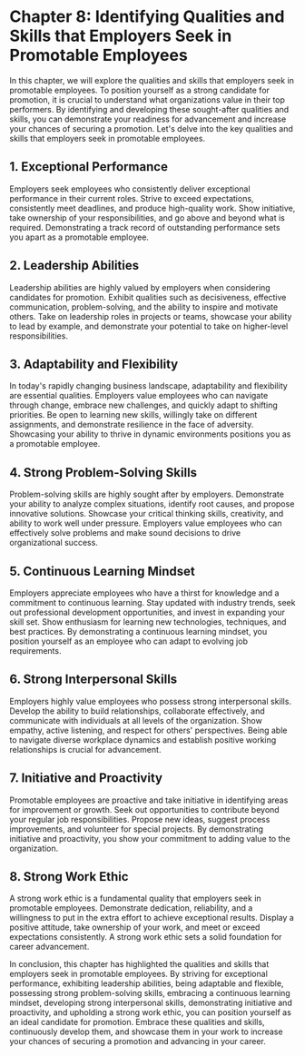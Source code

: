 Chapter 8: Identifying Qualities and Skills that Employers Seek in Promotable Employees
=======================================================================================

In this chapter, we will explore the qualities and skills that employers seek in promotable employees. To position yourself as a strong candidate for promotion, it is crucial to understand what organizations value in their top performers. By identifying and developing these sought-after qualities and skills, you can demonstrate your readiness for advancement and increase your chances of securing a promotion. Let's delve into the key qualities and skills that employers seek in promotable employees.

**1. Exceptional Performance**
------------------------------

Employers seek employees who consistently deliver exceptional performance in their current roles. Strive to exceed expectations, consistently meet deadlines, and produce high-quality work. Show initiative, take ownership of your responsibilities, and go above and beyond what is required. Demonstrating a track record of outstanding performance sets you apart as a promotable employee.

**2. Leadership Abilities**
---------------------------

Leadership abilities are highly valued by employers when considering candidates for promotion. Exhibit qualities such as decisiveness, effective communication, problem-solving, and the ability to inspire and motivate others. Take on leadership roles in projects or teams, showcase your ability to lead by example, and demonstrate your potential to take on higher-level responsibilities.

**3. Adaptability and Flexibility**
-----------------------------------

In today's rapidly changing business landscape, adaptability and flexibility are essential qualities. Employers value employees who can navigate through change, embrace new challenges, and quickly adapt to shifting priorities. Be open to learning new skills, willingly take on different assignments, and demonstrate resilience in the face of adversity. Showcasing your ability to thrive in dynamic environments positions you as a promotable employee.

**4. Strong Problem-Solving Skills**
------------------------------------

Problem-solving skills are highly sought after by employers. Demonstrate your ability to analyze complex situations, identify root causes, and propose innovative solutions. Showcase your critical thinking skills, creativity, and ability to work well under pressure. Employers value employees who can effectively solve problems and make sound decisions to drive organizational success.

**5. Continuous Learning Mindset**
----------------------------------

Employers appreciate employees who have a thirst for knowledge and a commitment to continuous learning. Stay updated with industry trends, seek out professional development opportunities, and invest in expanding your skill set. Show enthusiasm for learning new technologies, techniques, and best practices. By demonstrating a continuous learning mindset, you position yourself as an employee who can adapt to evolving job requirements.

**6. Strong Interpersonal Skills**
----------------------------------

Employers highly value employees who possess strong interpersonal skills. Develop the ability to build relationships, collaborate effectively, and communicate with individuals at all levels of the organization. Show empathy, active listening, and respect for others' perspectives. Being able to navigate diverse workplace dynamics and establish positive working relationships is crucial for advancement.

**7. Initiative and Proactivity**
---------------------------------

Promotable employees are proactive and take initiative in identifying areas for improvement or growth. Seek out opportunities to contribute beyond your regular job responsibilities. Propose new ideas, suggest process improvements, and volunteer for special projects. By demonstrating initiative and proactivity, you show your commitment to adding value to the organization.

**8. Strong Work Ethic**
------------------------

A strong work ethic is a fundamental quality that employers seek in promotable employees. Demonstrate dedication, reliability, and a willingness to put in the extra effort to achieve exceptional results. Display a positive attitude, take ownership of your work, and meet or exceed expectations consistently. A strong work ethic sets a solid foundation for career advancement.

In conclusion, this chapter has highlighted the qualities and skills that employers seek in promotable employees. By striving for exceptional performance, exhibiting leadership abilities, being adaptable and flexible, possessing strong problem-solving skills, embracing a continuous learning mindset, developing strong interpersonal skills, demonstrating initiative and proactivity, and upholding a strong work ethic, you can position yourself as an ideal candidate for promotion. Embrace these qualities and skills, continuously develop them, and showcase them in your work to increase your chances of securing a promotion and advancing in your career.
